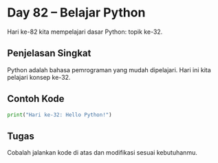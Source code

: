 # Day 82 – Belajar Python

Hari ke-82 kita mempelajari dasar Python: topik ke-32.

## Penjelasan Singkat

Python adalah bahasa pemrograman yang mudah dipelajari. Hari ini kita pelajari konsep ke-32.

## Contoh Kode

```python
print("Hari ke-32: Hello Python!")
```

## Tugas

Cobalah jalankan kode di atas dan modifikasi sesuai kebutuhanmu.
